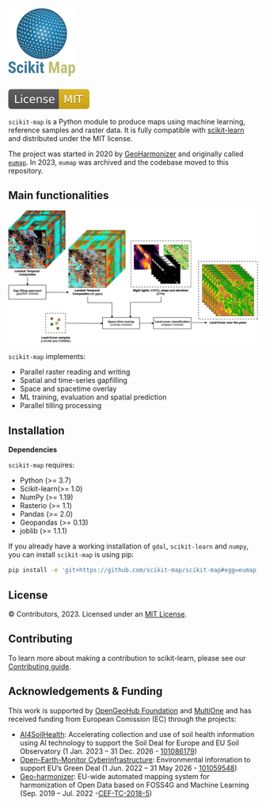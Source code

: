 ![Scikit-map](./docs/img/scikit-map_small.png)
===========
[![GitLab license](./docs/img/mit.svg)](./LICENSE)

<!--- Add small benchmark dataset in zenodo
[![Zenodo dataset](https://zenodo.org/badge/DOI/10.5281/zenodo.4058447.svg)](http://doi.org/10.5281/zenodo.4058447)
-->
<!---
[Community](https://opendatascience.eu) |
[Documentation](https://eumap.readthedocs.org) |
[Resources](demo/README.md) |
[Release Notes](NEWS.md)
-->

`scikit-map` is a Python module to produce maps using machine learning, reference samples and raster data. It is fully compatible with [scikit-learn](https://github.com/scikit-learn/scikit-learn) and distributed under the MIT license. 

The project was started in 2020 by [GeoHarmonizer](https://opendatascience.eu/geoharmonizer-project/) and originally called [`eumap`](https://gitlab.com/geoharmonizer_inea/eumap). In 2023, `eumap` was archived and the codebase moved to this repository.

Main functionalities
-------

![Workflow](docs/img/workflow.png)

`scikit-map` implements:
- Parallel raster reading and writing 
- Spatial and time-series gapfilling
- Space and spacetime overlay 
- ML training, evaluation and spatial prediction
- Parallel tilling processing 

Installation
-------

**Dependencies**

`scikit-map` requires:

- Python (>= 3.7)
- Scikit-learn(>= 1.0)
- NumPy (>= 1.19)
- Rasterio (>= 1.1)
- Pandas (>= 2.0)
- Geopandas (>= 0.13)
- joblib (>= 1.1.1)

If you already have a working installation of `gdal`, `scikit-learn` and `numpy`, you can install `scikit-map` is using pip:

```bash
pip install -e 'git+https://github.com/scikit-map/scikit-map#egg=eumap[full]'
```

License
-------
© Contributors, 2023. Licensed under an [MIT License](LICENSE).

Contributing
---------------------
To learn more about making a contribution to scikit-learn, please see our [Contributing guide](CONTRIBUTING.md).

Acknowledgements & Funding
--------

This work is supported by [OpenGeoHub Foundation](https://opengeohub.org/) and [MultiOne](https://multione.hr/) and has received funding from European Comission (EC) through the projects:

- [AI4SoilHealth](https://ai4soilhealth.eu/): Accelerating collection and use of soil health information using AI technology to support the Soil Deal for Europe and EU Soil Observatory (1 Jan. 2023 – 31 Dec. 2026 - [101086179](https://cordis.europa.eu/project/id/101086179))
- [Open-Earth-Monitor Cyberinfrastructure](https://earthmonitor.org/): Environmental information to support EU’s Green Deal (1 Jun. 2022 – 31 May 2026 - [101059548](https://cordis.europa.eu/project/id/101059548))
- [Geo-harmonizer](https://opendatascience.eu/geoharmonizer-project/): EU-wide automated mapping system for harmonization of Open Data based on FOSS4G and Machine Learning (Sep. 2019 – Jul. 2022 -[CEF-TC-2018-5](https://hadea.ec.europa.eu/calls-proposals/2018-cef-telecom-call-public-open-data-cef-tc-2018-5_en))